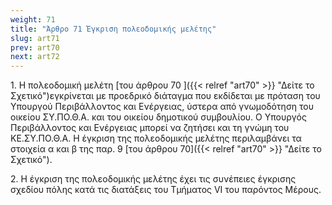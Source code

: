 ```yaml
---
weight: 71
title: "Άρθρο 71 Έγκριση πολεοδομικής μελέτης"
slug: art71
prev: art70
next: art72
---
```


1\. Η πολεοδομική μελέτη [του άρθρου 70 ]({{< relref "art70" >}} "Δείτε το Σχετικό")εγκρίνεται με προεδρικό διάταγμα που εκδίδεται με πρόταση του Υπουργού Περιβάλλοντος και Ενέργειας, ύστερα από γνωμοδότηση του οικείου ΣΥ.ΠΟ.Θ.Α. και του οικείου δημοτικού συμβουλίου. Ο Υπουργός Περιβάλλοντος και Ενέργειας μπορεί να ζητήσει και τη γνώμη του ΚΕ.ΣΥ.ΠΟ.Θ.Α. Η έγκριση της πολεοδομικής μελέτης περιλαμβάνει τα στοιχεία α και β της παρ. 9 [του άρθρου 70]({{< relref "art70" >}} "Δείτε το Σχετικό").

2\. Η έγκριση της πολεοδομικής μελέτης έχει τις συνέπειες έγκρισης σχεδίου πόλης κατά τις διατάξεις του Τμήματος VI του παρόντος Μέρους.


